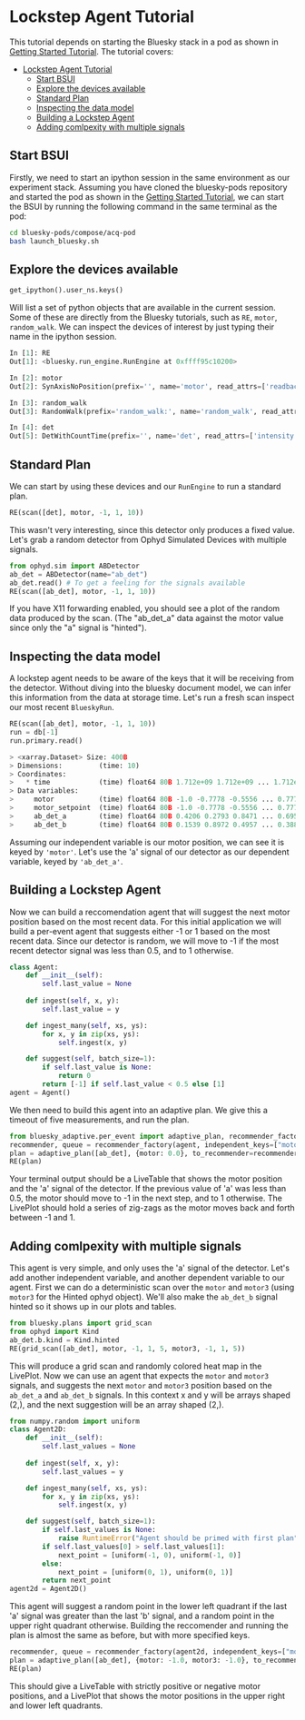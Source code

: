# Lockstep Agent Tutorial

This tutorial depends on starting the Bluesky stack in a pod as shown in [Getting Started Tutorial](getting-started.md).
The tutorial covers:

- [Lockstep Agent Tutorial](#lockstep-agent-tutorial)
  - [Start BSUI](#start-bsui)
  - [Explore the devices available](#explore-the-devices-available)
  - [Standard Plan](#standard-plan)
  - [Inspecting the data model](#inspecting-the-data-model)
  - [Building a Lockstep Agent](#building-a-lockstep-agent)
  - [Adding comlpexity with multiple signals](#adding-comlpexity-with-multiple-signals)

## Start BSUI

Firstly, we need to start an ipython session in the same environment as our experiment stack.
Assuming you have cloned the bluesky-pods repository and started the pod as shown in the [Getting Started Tutorial](getting-started.md), we can start the BSUI by running the following command in the same terminal as the pod:

```bash
cd bluesky-pods/compose/acq-pod
bash launch_bluesky.sh
```

## Explore the devices available

```python
get_ipython().user_ns.keys()
```

Will list a set of python objects that are available in the current session.
Some of these are directly from the Bluesky tutorials, such as `RE`, `motor`, `random_walk`.
We can inspect the devices of interest by just typing their name in the ipython session.

```python
In [1]: RE
Out[1]: <bluesky.run_engine.RunEngine at 0xffff95c10200>

In [2]: motor
Out[2]: SynAxisNoPosition(prefix='', name='motor', read_attrs=['readback', 'setpoint'], configuration_attrs=['velocity', 'acceleration'])

In [3]: random_walk
Out[3]: RandomWalk(prefix='random_walk:', name='random_walk', read_attrs=['x'], configuration_attrs=['dt'])

In [4]: det
Out[5]: DetWithCountTime(prefix='', name='det', read_attrs=['intensity', 'count_time'], configuration_attrs=[])
```

## Standard Plan

We can start by using these devices and our `RunEngine` to run a standard plan.

```python
RE(scan([det], motor, -1, 1, 10))
```

This wasn't very interesting, since this detector only produces a fixed value.
Let's grab a random detector from Ophyd Simulated Devices with multiple signals.

```python
from ophyd.sim import ABDetector
ab_det = ABDetector(name="ab_det")
ab_det.read() # To get a feeling for the signals available
RE(scan([ab_det], motor, -1, 1, 10))
```

If you have X11 forwarding enabled, you should see a plot of the random data produced by the scan. (The "ab_det_a" data against the motor value since only the "a" signal is "hinted").

## Inspecting the data model

A lockstep agent needs to be aware of the keys that it will be receiving from the detector.
Without diving into the bluesky document model, we can infer this information from the data at storage time.
Let's run a fresh scan inspect our most recent `BlueskyRun`.

```python
RE(scan([ab_det], motor, -1, 1, 10))
run = db[-1]
run.primary.read()

> <xarray.Dataset> Size: 400B
> Dimensions:         (time: 10)
> Coordinates:
>   * time            (time) float64 80B 1.712e+09 1.712e+09 ... 1.712e+09
> Data variables:
>     motor           (time) float64 80B -1.0 -0.7778 -0.5556 ... 0.7778 1.0
>     motor_setpoint  (time) float64 80B -1.0 -0.7778 -0.5556 ... 0.7778 1.0
>     ab_det_a        (time) float64 80B 0.4206 0.2793 0.8471 ... 0.695 0.6514
>     ab_det_b        (time) float64 80B 0.1539 0.8972 0.4957 ... 0.3888 0.05702
```

Assuming our independent variable is our motor position, we can see it is keyed by `'motor'`.
Let's use the 'a' signal of our detector as our dependent variable, keyed by `'ab_det_a'`.

## Building a Lockstep Agent

Now we can build a reccomendation agent that will suggest the next motor position based on the most recent data.
For this initial application we will build a per-event agent that suggests either -1 or 1 based on the most recent data.
Since our detector is random, we will move to -1 if the most recent detector signal was less than 0.5, and to 1 otherwise.

```python
class Agent:
    def __init__(self):
        self.last_value = None
    
    def ingest(self, x, y):
        self.last_value = y

    def ingest_many(self, xs, ys):
        for x, y in zip(xs, ys):
            self.ingest(x, y)

    def suggest(self, batch_size=1):
        if self.last_value is None:
            return 0
        return [-1] if self.last_value < 0.5 else [1]
agent = Agent()
```

We then need to build this agent into an adaptive plan. We give this a timeout of five measurements, and run the plan.

```python
from bluesky_adaptive.per_event import adaptive_plan, recommender_factory
recommender, queue = recommender_factory(agent, independent_keys=["motor"], dependent_keys=["ab_det_a"], max_count=5)
plan = adaptive_plan([ab_det], {motor: 0.0}, to_recommender=recommender, from_recommender=queue)
RE(plan)
```

Your terminal output should be a LiveTable that shows the motor position and the 'a' signal of the detector.
If the previous value of 'a' was less than 0.5, the motor should move to -1 in the next step, and to 1 otherwise.
The LivePlot should hold a series of zig-zags as the motor moves back and forth between -1 and 1.

## Adding comlpexity with multiple signals

This agent is very simple, and only uses the 'a' signal of the detector.
Let's add another independent variable, and another dependent variable to our agent.
First we can do a deterministic scan over the `motor` and `motor3` (using `motor3` for the Hinted ophyd object).
We'll also make the `ab_det_b` signal hinted so it shows up in our plots and tables.

```python
from bluesky.plans import grid_scan
from ophyd import Kind
ab_det.b.kind = Kind.hinted
RE(grid_scan([ab_det], motor, -1, 1, 5, motor3, -1, 1, 5))
```

This will produce a grid scan and randomly colored heat map in the LivePlot.
Now we can use an agent that expects the `motor` and `motor3` signals, and suggests the next `motor` and `motor3` position based on the `ab_det_a` and `ab_det_b` signals.
In this context x and y will be arrays shaped (2,), and the next suggestion will be an array shaped (2,).

```python
from numpy.random import uniform
class Agent2D:
    def __init__(self):
        self.last_values = None
    
    def ingest(self, x, y):
        self.last_values = y

    def ingest_many(self, xs, ys):
        for x, y in zip(xs, ys):
            self.ingest(x, y)

    def suggest(self, batch_size=1):
        if self.last_values is None:
            raise RuntimeError("Agent should be primed with first plan")   
        if self.last_values[0] > self.last_values[1]:
            next_point = [uniform(-1, 0), uniform(-1, 0)]
        else:
            next_point = [uniform(0, 1), uniform(0, 1)]
        return next_point
agent2d = Agent2D()
```

This agent will suggest a random point in the lower left quadrant if the last 'a' signal was greater than the last 'b' signal, and a random point in the upper right quadrant otherwise.
Building the reccomender and running the plan is almost the same as before, but with more specified keys.

```python
recommender, queue = recommender_factory(agent2d, independent_keys=["motor", "motor3"], dependent_keys=["ab_det_a", "ab_det_b"], max_count=20)
plan = adaptive_plan([ab_det], {motor: -1.0, motor3: -1.0}, to_recommender=recommender, from_recommender=queue)
RE(plan)
```

This should give a LiveTable with strictly positive or negative motor positions, and a LivePlot that shows the motor positions in the upper right and lower left quadrants.
